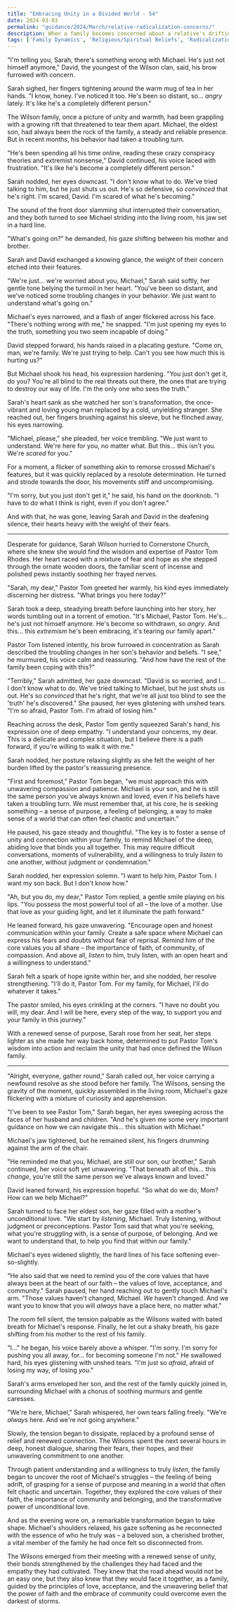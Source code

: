 ```yaml
---
title: "Embracing Unity in a Divided World - 54"
date: 2024-03-03
permalink: "guidance/2024/March/relative-radicalization-concerns/"
description: When a family becomes concerned about a relative's drifting towards radicalization, they seek the guidance of Pastor Tom Rhodes to help them navigate this challenging situation and find a way to reconnect their loved one with their shared faith and family values.
tags: ['Family Dynamics', 'Religious/Spiritual Beliefs', 'Radicalization Concerns', 'Pastoral Guidance']
---
```

"I'm telling you, Sarah, there's something wrong with Michael. He's just not himself anymore," David, the youngest of the Wilson clan, said, his brow furrowed with concern.

Sarah sighed, her fingers tightening around the warm mug of tea in her hands. "I know, honey. I've noticed it too. He's been so distant, so... _angry_ lately. It's like he's a completely different person."

The Wilson family, once a picture of unity and warmth, had been grappling with a growing rift that threatened to tear them apart. Michael, the eldest son, had always been the rock of the family, a steady and reliable presence. But in recent months, his behavior had taken a troubling turn.

"He's been spending all his time online, reading these crazy conspiracy theories and extremist nonsense," David continued, his voice laced with frustration. "It's like he's become a completely different person."

Sarah nodded, her eyes downcast. "I don't know what to do. We've tried talking to him, but he just shuts us out. He's so defensive, so _convinced_ that he's right. I'm scared, David. I'm scared of what he's becoming."

The sound of the front door slamming shut interrupted their conversation, and they both turned to see Michael striding into the living room, his jaw set in a hard line.

"What's going on?" he demanded, his gaze shifting between his mother and brother.

Sarah and David exchanged a knowing glance, the weight of their concern etched into their features.

"We're just... we're worried about you, Michael," Sarah said softly, her gentle tone belying the turmoil in her heart. "You've been so distant, and we've noticed some troubling changes in your behavior. We just want to understand what's going on."

Michael's eyes narrowed, and a flash of anger flickered across his face. "There's nothing wrong with me," he snapped. "I'm just opening my eyes to the truth, something you two seem incapable of doing."

David stepped forward, his hands raised in a placating gesture. "Come on, man, we're family. We're just trying to help. Can't you see how much this is hurting us?"

But Michael shook his head, his expression hardening. "You just don't get it, do you? You're all blind to the real threats out there, the ones that are trying to destroy our way of life. I'm the only one who sees the truth."

Sarah's heart sank as she watched her son's transformation, the once-vibrant and loving young man replaced by a cold, unyielding stranger. She reached out, her fingers brushing against his sleeve, but he flinched away, his eyes narrowing.

"Michael, please," she pleaded, her voice trembling. "We just want to understand. We're here for you, no matter what. But this... this isn't you. We're _scared_ for you."

For a moment, a flicker of something akin to remorse crossed Michael's features, but it was quickly replaced by a resolute determination. He turned and strode towards the door, his movements stiff and uncompromising.

"I'm sorry, but you just don't get it," he said, his hand on the doorknob. "I have to do what I think is right, even if you don't agree."

And with that, he was gone, leaving Sarah and David in the deafening silence, their hearts heavy with the weight of their fears.

***

Desperate for guidance, Sarah Wilson hurried to Cornerstone Church, where she knew she would find the wisdom and expertise of Pastor Tom Rhodes. Her heart raced with a mixture of fear and hope as she stepped through the ornate wooden doors, the familiar scent of incense and polished pews instantly soothing her frayed nerves.

"Sarah, my dear," Pastor Tom greeted her warmly, his kind eyes immediately discerning her distress. "What brings you here today?"

Sarah took a deep, steadying breath before launching into her story, her words tumbling out in a torrent of emotion. "It's Michael, Pastor Tom. He's... he's just not himself anymore. He's become so withdrawn, so _angry_. And this... this _extremism_ he's been embracing, it's tearing our family apart."

Pastor Tom listened intently, his brow furrowed in concentration as Sarah described the troubling changes in her son's behavior and beliefs. "I see," he murmured, his voice calm and reassuring. "And how have the rest of the family been coping with this?"

"Terribly," Sarah admitted, her gaze downcast. "David is so worried, and I... I don't know what to do. We've tried talking to Michael, but he just shuts us out. He's so _convinced_ that he's right, that we're all just too blind to see the 'truth' he's discovered." She paused, her eyes glistening with unshed tears. "I'm so afraid, Pastor Tom. I'm afraid of losing him."

Reaching across the desk, Pastor Tom gently squeezed Sarah's hand, his expression one of deep empathy. "I understand your concerns, my dear. This is a delicate and complex situation, but I believe there is a path forward, if you're willing to walk it with me."

Sarah nodded, her posture relaxing slightly as she felt the weight of her burden lifted by the pastor's reassuring presence.

"First and foremost," Pastor Tom began, "we must approach this with unwavering compassion and patience. Michael is your son, and he is still the same person you've always known and loved, even if his beliefs have taken a troubling turn. We must remember that, at his core, he is seeking something – a sense of purpose, a feeling of belonging, a way to make sense of a world that can often feel chaotic and uncertain."

He paused, his gaze steady and thoughtful. "The key is to foster a sense of unity and connection within your family, to remind Michael of the deep, abiding love that binds you all together. This may require difficult conversations, moments of vulnerability, and a willingness to truly _listen_ to one another, without judgment or condemnation."

Sarah nodded, her expression solemn. "I want to help him, Pastor Tom. I want my son back. But I don't know how."

"Ah, but you do, my dear," Pastor Tom replied, a gentle smile playing on his lips. "You possess the most powerful tool of all – the love of a mother. Use that love as your guiding light, and let it illuminate the path forward."

He leaned forward, his gaze unwavering. "Encourage open and honest communication within your family. Create a safe space where Michael can express his fears and doubts without fear of reprisal. Remind him of the core values you all share – the importance of faith, of community, of compassion. And above all, _listen_ to him, truly listen, with an open heart and a willingness to understand."

Sarah felt a spark of hope ignite within her, and she nodded, her resolve strengthening. "I'll do it, Pastor Tom. For my family, for Michael, I'll do whatever it takes."

The pastor smiled, his eyes crinkling at the corners. "I have no doubt you will, my dear. And I will be here, every step of the way, to support you and your family in this journey."

With a renewed sense of purpose, Sarah rose from her seat, her steps lighter as she made her way back home, determined to put Pastor Tom's wisdom into action and reclaim the unity that had once defined the Wilson family.

***

"Alright, everyone, gather round," Sarah called out, her voice carrying a newfound resolve as she stood before her family. The Wilsons, sensing the gravity of the moment, quickly assembled in the living room, Michael's gaze flickering with a mixture of curiosity and apprehension.

"I've been to see Pastor Tom," Sarah began, her eyes sweeping across the faces of her husband and children. "And he's given me some very important guidance on how we can navigate this... this situation with Michael."

Michael's jaw tightened, but he remained silent, his fingers drumming against the arm of the chair.

"He reminded me that you, Michael, are still our son, our brother," Sarah continued, her voice soft yet unwavering. "That beneath all of this... this _change_, you're still the same person we've always known and loved."

David leaned forward, his expression hopeful. "So what do we do, Mom? How can we help Michael?"

Sarah turned to face her eldest son, her gaze filled with a mother's unconditional love. "We start by _listening_, Michael. Truly listening, without judgment or preconceptions. Pastor Tom said that what you're seeking, what you're _struggling_ with, is a sense of purpose, of belonging. And we want to understand that, to help you find that within our family."

Michael's eyes widened slightly, the hard lines of his face softening ever-so-slightly.

"He also said that we need to remind you of the core values that have always been at the heart of our faith – the values of love, acceptance, and community." Sarah paused, her hand reaching out to gently touch Michael's arm. "Those values haven't changed, Michael. _We_ haven't changed. And we want you to know that you will _always_ have a place here, no matter what."

The room fell silent, the tension palpable as the Wilsons waited with bated breath for Michael's response. Finally, he let out a shaky breath, his gaze shifting from his mother to the rest of his family.

"I..." he began, his voice barely above a whisper. "I'm sorry. I'm sorry for pushing you all away, for... for becoming someone I'm not." He swallowed hard, his eyes glistening with unshed tears. "I'm just so _afraid_, afraid of losing my way, of losing _you_."

Sarah's arms enveloped her son, and the rest of the family quickly joined in, surrounding Michael with a chorus of soothing murmurs and gentle caresses.

"We're here, Michael," Sarah whispered, her own tears falling freely. "We're _always_ here. And we're not going anywhere."

Slowly, the tension began to dissipate, replaced by a profound sense of relief and renewed connection. The Wilsons spent the next several hours in deep, honest dialogue, sharing their fears, their hopes, and their unwavering commitment to one another.

Through patient understanding and a willingness to truly _listen_, the family began to uncover the root of Michael's struggles – the feeling of being adrift, of grasping for a sense of purpose and meaning in a world that often felt chaotic and uncertain. Together, they explored the core values of their faith, the importance of community and belonging, and the transformative power of unconditional love.

And as the evening wore on, a remarkable transformation began to take shape. Michael's shoulders relaxed, his gaze softening as he reconnected with the essence of who he truly was – a beloved son, a cherished brother, a vital member of the family he had once felt so disconnected from.

The Wilsons emerged from their meeting with a renewed sense of unity, their bonds strengthened by the challenges they had faced and the empathy they had cultivated. They knew that the road ahead would not be an easy one, but they also knew that they would face it together, as a family, guided by the principles of love, acceptance, and the unwavering belief that the power of faith and the embrace of community could overcome even the darkest of storms.

